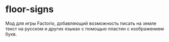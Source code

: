 # floor-signs
Мод для игры Factorio, добавляющий возможность писать на земле текст на русском и других языках с помощью пластин с изображением букв.
